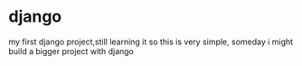 # django
my first django project,still learning it so this is very simple, someday i might build a bigger project with django
